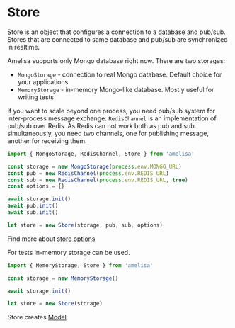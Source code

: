 # Store

Store is an object that configures a connection to a database and pub/sub. Stores that are connected to same database and pub/sub are synchronized in realtime.

Amelisa supports only Mongo database right now. There are two storages:
- `MongoStorage` - connection to real Mongo database. Default choice for your applications
- `MemoryStorage` - in-memory Mongo-like database. Mostly useful for writing tests

If you want to scale beyond one process, you need pub/sub system for inter-process message exchange. `RedisChannel` is an  implementation of pub/sub over Redis. As Redis can not work both as pub and sub simultaneously, you need two channels, one for publishing message, another for receiving them.


```js
import { MongoStorage, RedisChannel, Store } from 'amelisa'

const storage = new MongoStorage(process.env.MONGO_URL)
const pub = new RedisChannel(process.env.REDIS_URL)
const sub = new RedisChannel(process.env.REDIS_URL, true)
const options = {}

await storage.init()
await pub.init()
await sub.init()

let store = new Store(storage, pub, sub, options)
```

Find more about [store options](/docs/storeoptions)

For tests in-memory storage can be used.

```js
import { MemoryStorage, Store } from 'amelisa'

const storage = new MemoryStorage()

await storage.init()

let store = new Store(storage)
```

Store creates [Model](/docs/model).
